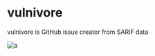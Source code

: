 # vulnivore
vulnivore is GitHub issue creator from SARIF data

![a](https://github.com/m-mizutani/vulnivore/assets/605953/3a29a6fb-854a-4cd7-a4f4-6140ad4fcd9b)

